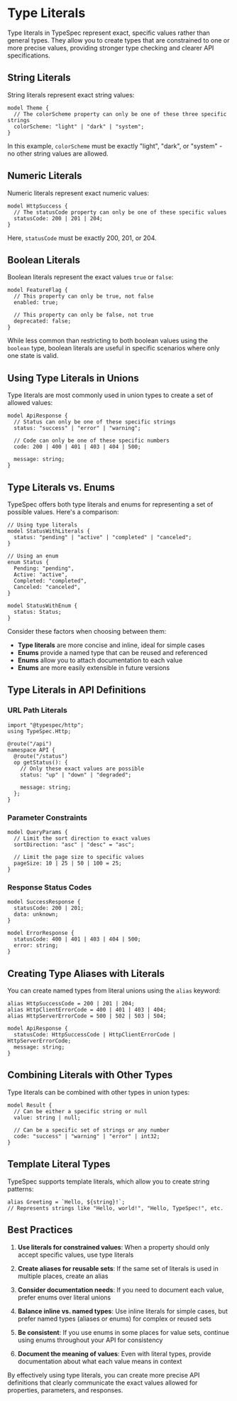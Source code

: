 # Type Literals

Type literals in TypeSpec represent exact, specific values rather than general types. They allow you to create types that are constrained to one or more precise values, providing stronger type checking and clearer API specifications.

## String Literals

String literals represent exact string values:

```typespec
model Theme {
  // The colorScheme property can only be one of these three specific strings
  colorScheme: "light" | "dark" | "system";
}
```

In this example, `colorScheme` must be exactly "light", "dark", or "system" - no other string values are allowed.

## Numeric Literals

Numeric literals represent exact numeric values:

```typespec
model HttpSuccess {
  // The statusCode property can only be one of these specific values
  statusCode: 200 | 201 | 204;
}
```

Here, `statusCode` must be exactly 200, 201, or 204.

## Boolean Literals

Boolean literals represent the exact values `true` or `false`:

```typespec
model FeatureFlag {
  // This property can only be true, not false
  enabled: true;

  // This property can only be false, not true
  deprecated: false;
}
```

While less common than restricting to both boolean values using the `boolean` type, boolean literals are useful in specific scenarios where only one state is valid.

## Using Type Literals in Unions

Type literals are most commonly used in union types to create a set of allowed values:

```typespec
model ApiResponse {
  // Status can only be one of these specific strings
  status: "success" | "error" | "warning";

  // Code can only be one of these specific numbers
  code: 200 | 400 | 401 | 403 | 404 | 500;

  message: string;
}
```

## Type Literals vs. Enums

TypeSpec offers both type literals and enums for representing a set of possible values. Here's a comparison:

```typespec
// Using type literals
model StatusWithLiterals {
  status: "pending" | "active" | "completed" | "canceled";
}

// Using an enum
enum Status {
  Pending: "pending",
  Active: "active",
  Completed: "completed",
  Canceled: "canceled",
}

model StatusWithEnum {
  status: Status;
}
```

Consider these factors when choosing between them:

- **Type literals** are more concise and inline, ideal for simple cases
- **Enums** provide a named type that can be reused and referenced
- **Enums** allow you to attach documentation to each value
- **Enums** are more easily extensible in future versions

## Type Literals in API Definitions

### URL Path Literals

```typespec
import "@typespec/http";
using TypeSpec.Http;

@route("/api")
namespace API {
  @route("/status")
  op getStatus(): {
    // Only these exact values are possible
    status: "up" | "down" | "degraded";

    message: string;
  };
}
```

### Parameter Constraints

```typespec
model QueryParams {
  // Limit the sort direction to exact values
  sortDirection: "asc" | "desc" = "asc";

  // Limit the page size to specific values
  pageSize: 10 | 25 | 50 | 100 = 25;
}
```

### Response Status Codes

```typespec
model SuccessResponse {
  statusCode: 200 | 201;
  data: unknown;
}

model ErrorResponse {
  statusCode: 400 | 401 | 403 | 404 | 500;
  error: string;
}
```

## Creating Type Aliases with Literals

You can create named types from literal unions using the `alias` keyword:

```typespec
alias HttpSuccessCode = 200 | 201 | 204;
alias HttpClientErrorCode = 400 | 401 | 403 | 404;
alias HttpServerErrorCode = 500 | 502 | 503 | 504;

model ApiResponse {
  statusCode: HttpSuccessCode | HttpClientErrorCode | HttpServerErrorCode;
  message: string;
}
```

## Combining Literals with Other Types

Type literals can be combined with other types in union types:

```typespec
model Result {
  // Can be either a specific string or null
  value: string | null;

  // Can be a specific set of strings or any number
  code: "success" | "warning" | "error" | int32;
}
```

## Template Literal Types

TypeSpec supports template literals, which allow you to create string patterns:

```typespec
alias Greeting = `Hello, ${string}!`;
// Represents strings like "Hello, world!", "Hello, TypeSpec!", etc.
```

## Best Practices

1. **Use literals for constrained values**: When a property should only accept specific values, use type literals

2. **Create aliases for reusable sets**: If the same set of literals is used in multiple places, create an alias

3. **Consider documentation needs**: If you need to document each value, prefer enums over literal unions

4. **Balance inline vs. named types**: Use inline literals for simple cases, but prefer named types (aliases or enums) for complex or reused sets

5. **Be consistent**: If you use enums in some places for value sets, continue using enums throughout your API for consistency

6. **Document the meaning of values**: Even with literal types, provide documentation about what each value means in context

By effectively using type literals, you can create more precise API definitions that clearly communicate the exact values allowed for properties, parameters, and responses.
